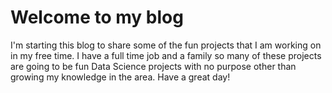 # Welcome to my blog

I'm starting this blog to share some of the fun projects that I am working on in my free time. I have a full time job and a family so many of these projects are going to be fun Data Science projects with no purpose other than growing my knowledge in the area. Have a great day!
